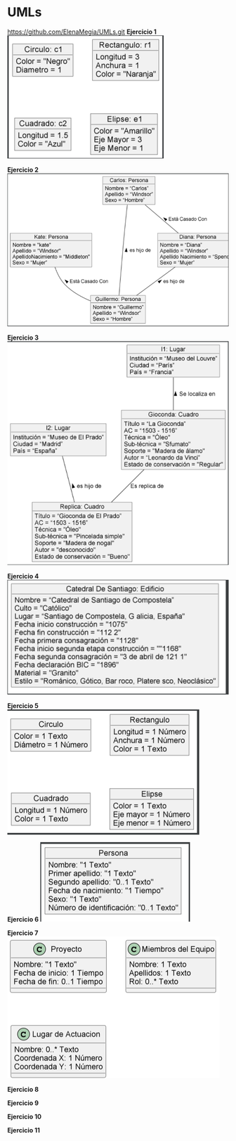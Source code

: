 # UMLs

https://github.com/ElenaMegia/UMLs.git
**__Ejercicio 1__**
![img_2.png](img_2.png)


**__Ejercicio 2__**
![img.png](img.png)


**__Ejercicio 3__** 
![img_1.png](img_1.png)


**__Ejercicio 4__** 
![img_3.png](img_3.png)


**__Ejercicio 5__** 
![img_4.png](img_4.png)


**__Ejercicio 6__**
![img_5.png](img_5.png)


**__Ejercicio 7__**
![img_6.png](img_6.png)


**__Ejercicio 8__**


**__Ejercicio 9__**


**__Ejercicio 10__**


**__Ejercicio 11__**

